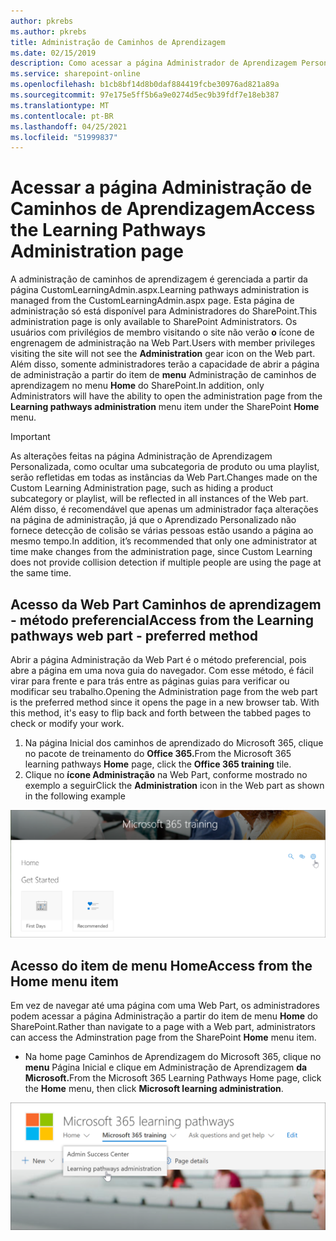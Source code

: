 ```yaml
---
author: pkrebs
ms.author: pkrebs
title: Administração de Caminhos de Aprendizagem
ms.date: 02/15/2019
description: Como acessar a página Administrador de Aprendizagem Personalizada na Web Part ou no menu
ms.service: sharepoint-online
ms.openlocfilehash: b1cb8bf14d8b0daf884419fcbe30976ad821a89a
ms.sourcegitcommit: 97e175e5ff5b6a9e0274d5ec9b39fdf7e18eb387
ms.translationtype: MT
ms.contentlocale: pt-BR
ms.lasthandoff: 04/25/2021
ms.locfileid: "51999837"
---
```

# <a name="access-the-learning-pathways-administration-page"></a><span data-ttu-id="3866c-103">Acessar a página Administração de Caminhos de Aprendizagem</span><span class="sxs-lookup"><span data-stu-id="3866c-103">Access the Learning Pathways Administration page</span></span>

<span data-ttu-id="3866c-104">A administração de caminhos de aprendizagem é gerenciada a partir da página CustomLearningAdmin.aspx.</span><span class="sxs-lookup"><span data-stu-id="3866c-104">Learning pathways administration is managed from the CustomLearningAdmin.aspx page.</span></span> <span data-ttu-id="3866c-105">Esta página de administração só está disponível para Administradores do SharePoint.</span><span class="sxs-lookup"><span data-stu-id="3866c-105">This administration page is only available to SharePoint Administrators.</span></span> <span data-ttu-id="3866c-106">Os usuários com privilégios de membro visitando o site não verão **o** ícone de engrenagem de administração na Web Part.</span><span class="sxs-lookup"><span data-stu-id="3866c-106">Users with member privileges visiting the site will not see the **Administration** gear icon on the Web part.</span></span> <span data-ttu-id="3866c-107">Além disso, somente administradores terão a capacidade de abrir a página de administração a partir do item de **menu** Administração de caminhos de aprendizagem no menu **Home** do SharePoint.</span><span class="sxs-lookup"><span data-stu-id="3866c-107">In addition, only Administrators will have the ability to open the administration page from the **Learning pathways administration** menu item under the SharePoint **Home** menu.</span></span> 

> [!IMPORTANT]
> <span data-ttu-id="3866c-108">As alterações feitas na página Administração de Aprendizagem Personalizada, como ocultar uma subcategoria de produto ou uma playlist, serão refletidas em todas as instâncias da Web Part.</span><span class="sxs-lookup"><span data-stu-id="3866c-108">Changes made on the Custom Learning Administration page, such as hiding a product subcategory or playlist, will be reflected in all instances of the Web part.</span></span> <span data-ttu-id="3866c-109">Além disso, é recomendável que apenas um administrador faça alterações na página de administração, já que o Aprendizado Personalizado não fornece detecção de colisão se várias pessoas estão usando a página ao mesmo tempo.</span><span class="sxs-lookup"><span data-stu-id="3866c-109">In addition, it’s recommended that only one administrator at time make changes from the administration page, since Custom Learning does not provide collision detection if multiple people are using the page at the same time.</span></span>  

## <a name="access-from-the-learning-pathways-web-part---preferred-method"></a><span data-ttu-id="3866c-110">Acesso da Web Part Caminhos de aprendizagem - método preferencial</span><span class="sxs-lookup"><span data-stu-id="3866c-110">Access from the Learning pathways web part - preferred method</span></span>
<span data-ttu-id="3866c-111">Abrir a página Administração da Web Part é o método preferencial, pois abre a página em uma nova guia do navegador. Com esse método, é fácil virar para frente e para trás entre as páginas guias para verificar ou modificar seu trabalho.</span><span class="sxs-lookup"><span data-stu-id="3866c-111">Opening the Administration page from the web part is the preferred method since it opens the page in a new browser tab. With this method, it's easy to flip back and forth between the tabbed pages to check or modify your work.</span></span>  

1. <span data-ttu-id="3866c-112">Na página Inicial dos caminhos  de aprendizado do Microsoft 365, clique no pacote de treinamento do **Office 365.**</span><span class="sxs-lookup"><span data-stu-id="3866c-112">From the Microsoft 365 learning pathways **Home** page, click the **Office 365 training** tile.</span></span>
2. <span data-ttu-id="3866c-113">Clique no **ícone Administração** na Web Part, conforme mostrado no exemplo a seguir</span><span class="sxs-lookup"><span data-stu-id="3866c-113">Click the **Administration** icon in the Web part as shown in the following example</span></span>  

![cg-adminaccbtn.png](media/cg-adminaccbtn.png)

## <a name="access-from-the-home-menu-item"></a><span data-ttu-id="3866c-115">Acesso do item de menu Home</span><span class="sxs-lookup"><span data-stu-id="3866c-115">Access from the Home menu item</span></span>
<span data-ttu-id="3866c-116">Em vez de navegar até uma página com uma Web Part, os administradores podem acessar a página Administração a partir do item de menu **Home** do SharePoint.</span><span class="sxs-lookup"><span data-stu-id="3866c-116">Rather than navigate to a page with a Web part, administrators can access the Adminstration page from the SharePoint **Home** menu item.</span></span> 

- <span data-ttu-id="3866c-117">Na home page Caminhos de Aprendizagem do Microsoft 365, clique no **menu** Página Inicial e clique em Administração de Aprendizagem **da Microsoft.**</span><span class="sxs-lookup"><span data-stu-id="3866c-117">From the Microsoft 365 Learning Pathways Home page, click the **Home** menu, then click **Microsoft learning administration**.</span></span>

![cg-adminaccmenu.png](media/cg-adminaccmenu.png)